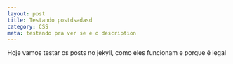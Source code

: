 ```yaml
---
layout: post
title: Testando postdsadasd
category: CSS
meta: testando pra ver se é o description
---
```


Hoje vamos testar os posts no jekyll, como eles funcionam e porque é legal
